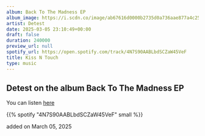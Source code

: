 ```yaml
---
album: Back To The Madness EP
album_image: https://i.scdn.co/image/ab67616d0000b2735d0a736aae877a4c250b89f6
artist: Detest
date: 2025-03-05 23:10:49+00:00
draft: false
duration: 240000
preview_url: null
spotify_url: https://open.spotify.com/track/4N7S90AABLbdSCZaW45VeF
title: Kiss N Touch
type: music
---
```



## Detest on the album Back To The Madness EP

You can listen [here](https://open.spotify.com/track/4N7S90AABLbdSCZaW45VeF)

{{% spotify "4N7S90AABLbdSCZaW45VeF" small %}}

added on March 05, 2025